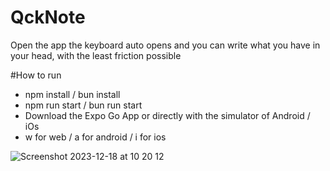 # QckNote
Open the app the keyboard auto opens and you can write what you have in your head, with the least friction possible

#How to run
- npm install / bun install
- npm run start / bun run start
- Download the Expo Go App or directly with the simulator of Android / iOs 
- w for web / a for android / i for ios
  
![Screenshot 2023-12-18 at 10 20 12](https://github.com/eduard-soul/QckNote/assets/51090933/f19807d0-8727-4d7e-8d85-3f4df35f5271)
